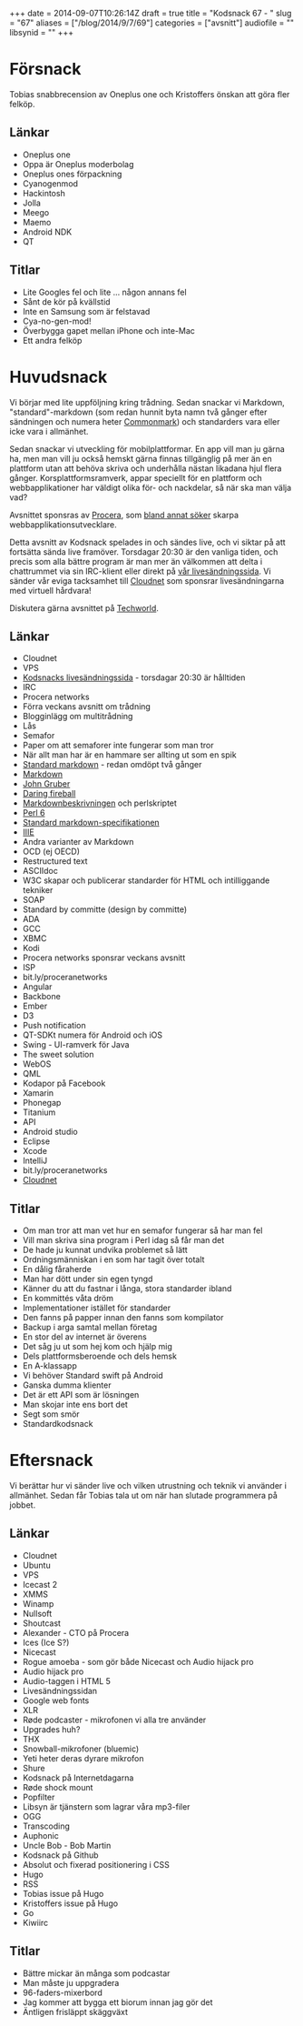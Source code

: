 +++
date = 2014-09-07T10:26:14Z
draft = true
title = "Kodsnack 67 - "
slug = "67"
aliases = ["/blog/2014/9/7/69"]
categories = ["avsnitt"]
audiofile = ""
libsynid = ""
+++

# Försnack #
Tobias snabbrecension av Oneplus one och Kristoffers önskan att göra fler felköp.

## Länkar ##
* Oneplus one
* Oppa är Oneplus moderbolag
* Oneplus ones förpackning
* Cyanogenmod
* Hackintosh
* Jolla
* Meego
* Maemo
* Android NDK
* QT

## Titlar ##
* Lite Googles fel och lite … någon annans fel
* Sånt de kör på kvällstid
* Inte en Samsung som är felstavad
* Cya-no-gen-mod!
* Överbygga gapet mellan iPhone och inte-Mac
* Ett andra felköp

# Huvudsnack #
Vi börjar med lite uppföljning kring trådning. Sedan snackar vi Markdown, "standard"-markdown (som redan hunnit byta namn två gånger efter sändningen och numera heter [Commonmark](http://commonmark.org)) och standarders vara eller icke vara i allmänhet.

Sedan snackar vi utveckling för mobilplattformar. En app vill man ju gärna ha, men man vill ju också hemskt gärna finnas tillgänglig på mer än en plattform utan att behöva skriva och underhålla nästan likadana hjul flera gånger. Korsplattformsramverk, appar speciellt för en plattform och webbapplikationer har väldigt olika för- och nackdelar, så när ska man välja vad?

Avsnittet sponsras av [Procera](http://www.proceranetworks.com/index.php), som [bland annat söker](http://bit.ly/proceranetworks) skarpa webbapplikationsutvecklare.

Detta avsnitt av Kodsnack spelades in och sändes live, och vi siktar på att fortsätta sända live framöver. Torsdagar 20:30 är den vanliga tiden, och precis som alla bättre program är man mer än välkommen att delta i chattrummet via sin IRC-klient eller direkt på [vår livesändningssida](http://live.kodsnack.se). Vi sänder vår eviga tacksamhet till [Cloudnet](http://www.cloudnet.se) som sponsrar livesändningarna med virtuell hårdvara!

Diskutera gärna avsnittet på [Techworld](http://techworld.idg.se/2.2524/1.580973/).

## Länkar ##
* Cloudnet
* VPS
* [Kodsnacks livesändningssida](http://live.kodsnack.se) - torsdagar 20:30 är hålltiden
* IRC
* Procera networks
* Förra veckans avsnitt om trådning
* Blogginlägg om multitrådning
* Lås
* Semafor
* Paper om att semaforer inte fungerar som man tror
* När allt man har är en hammare ser allting ut som en spik
* [Standard markdown]() - redan omdöpt två gånger
* [Markdown]()
* [John Gruber]()
* [Daring fireball]()
* [Markdownbeskrivningen]() och perlskriptet
* [Perl 6]()
* [Standard markdown-specifikationen]()
* [IIIE]()
* Andra varianter av Markdown
* OCD (ej OECD)
* Restructured text
* ASCIIdoc
* W3C skapar och publicerar standarder för HTML och intilliggande tekniker
* SOAP
* Standard by committe (design by committe)
* ADA
* GCC
* XBMC
* Kodi
* Procera networks sponsrar veckans avsnitt
* ISP
* bit.ly/proceranetworks
* Angular
* Backbone
* Ember
* D3
* Push notification
* QT-SDKt numera för Android och iOS
* Swing - UI-ramverk för Java
* The sweet solution
* WebOS
* QML
* Kodapor på Facebook
* Xamarin
* Phonegap
* Titanium
* API
* Android studio
* Eclipse
* Xcode
* IntelliJ
* bit.ly/proceranetworks
* [Cloudnet](http://www.cloudnet.se)

## Titlar ##
* Om man tror att man vet hur en semafor fungerar så har man fel
* Vill man skriva sina program i Perl idag så får man det
* De hade ju kunnat undvika problemet så lätt
* Ordningsmänniskan i en som har tagit över totalt
* En dålig fåraherde
* Man har dött under sin egen tyngd
* Känner du att du fastnar i långa, stora standarder ibland
* En kommittés våta dröm
* Implementationer istället för standarder
* Den fanns på papper innan den fanns som kompilator
* Backup i arga samtal mellan företag
* En stor del av internet är överens
* Det såg ju ut som hej kom och hjälp mig
* Dels plattformsberoende och dels hemsk
* En A-klassapp
* Vi behöver Standard swift på Android
* Ganska dumma klienter
* Det är ett API som är lösningen
* Man skojar inte ens bort det
* Segt som smör
* Standardkodsnack

# Eftersnack #
Vi berättar hur vi sänder live och vilken utrustning och teknik vi använder i allmänhet. Sedan får Tobias tala ut om när han slutade programmera på jobbet.

## Länkar ##
* Cloudnet
* Ubuntu
* VPS
* Icecast 2
* XMMS
* Winamp
* Nullsoft
* Shoutcast
* Alexander - CTO på Procera
* Ices (Ice S?)
* Nicecast
* Rogue amoeba - som gör både Nicecast och Audio hijack pro
* Audio hijack pro
* Audio-taggen i HTML 5
* Livesändningssidan
* Google web fonts
* XLR
* Røde podcaster - mikrofonen vi alla tre använder
* Upgrades huh?
* THX
* Snowball-mikrofoner (bluemic)
* Yeti heter deras dyrare mikrofon
* Shure
* Kodsnack på Internetdagarna
* Røde shock mount
* Popfilter
* Libsyn är tjänstern som lagrar våra mp3-filer
* OGG
* Transcoding
* Auphonic
* Uncle Bob - Bob Martin
* Kodsnack på Github
* Absolut och fixerad positionering i CSS
* Hugo
* RSS
* Tobias issue på Hugo
* Kristoffers issue på Hugo
* Go
* Kiwiirc

## Titlar
* Bättre mickar än många som podcastar
* Man måste ju uppgradera
* 96-faders-mixerbord
* Jag kommer att bygga ett biorum innan jag gör det
* Äntligen frisläppt skäggväxt